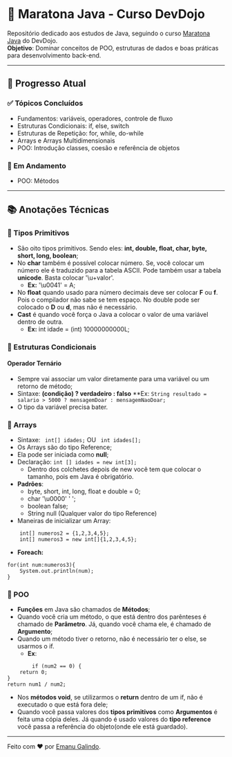 # 🚀 Maratona Java - Curso DevDojo

Repositório dedicado aos estudos de Java, seguindo o curso [Maratona Java](https://www.youtube.com/playlist?list=PL62G310vn6nFIsOCC0H-C2infYgwm8SWW) do DevDojo.  
**Objetivo**: Dominar conceitos de POO, estruturas de dados e boas práticas para desenvolvimento back-end.

---

## 📌 Progresso Atual

### ✅ Tópicos Concluídos
- Fundamentos: variáveis, operadores, controle de fluxo
- Estruturas Condicionais: if, else, switch
- Estruturas de Repetição: for, while, do-while
- Arrays e Arrays Multidimensionais
- POO: Introdução classes, coesão e referência de objetos

### 🚧 Em Andamento
- POO: Métodos

---

## 📚 Anotações Técnicas
### 🔹 Tipos Primitivos
- São oito tipos primitivos. Sendo eles:  **int, double, float, char, byte, short, long, boolean**;
- No **char** também é possível colocar número. Se, você colocar um número ele é traduzido para a tabela ASCII. Pode também usar a tabela **unicode**. Basta colocar '\u+valor'.
  - **Ex:**  '\u0041' = A;
- No **float** quando usado para número decimais deve ser colocar **F** ou **f**. Pois o compilador não sabe se tem espaço. No double pode ser colocado o **D** ou **d**, mas não é necessário.
- **Cast** é quando você força o Java a colocar o valor de uma variável dentro de outra.
  - **Ex:** int idade = (int) 10000000000L;

### 🔹 Estruturas Condicionais
#### Operador Ternário

- Sempre vai associar um valor diretamente para uma variável ou um retorno de método;
- Sintaxe: **(condição) ? verdadeiro : falso**
  **Ex:
  ```String resultado = salario > 5000 ? mensagemDoar : mensagemNaoDoar;```
- O tipo da variável precisa bater.

### 🔹 Arrays
- Sintaxe:
  ``` int[] idades;```
  OU
  ``` int idades[];```
- Os Arrays são do tipo Reference;
- Ela pode ser iniciada como **null**;
- Declaração:
  ```int [] idades = new int[3];```
  - Dentro dos colchetes depois de new você tem que colocar o tamanho, pois em Java é obrigatório.
- **Padrões**:
  - byte, short, int, long, float e double = 0;
  - char '\u0000' ' ';
  - boolean false;
  - String null (Qualquer valor do tipo Reference)
- Maneiras de inicializar um Array:
```	int[] numeros = new int[3];  
	int[] numeros2 = {1,2,3,4,5};  
	int[] numeros3 = new int[]{1,2,3,4,5};	
```
- **Foreach:**
```
for(int num:numeros3){  
    System.out.println(num);  
}
```

### 🔹 POO
- **Funções** em Java são chamados de **Métodos**;
- Quando você cria um método, o que está dentro dos parênteses é chamado de **Parâmetro**. Já, quando você chama ele, é chamado de **Argumento**;
- Quando um método tiver o retorno, não é necessário ter o else, se usarmos o if.
  - **Ex**:
```
		if (num2 == 0) {  
    return 0;  
}  
return num1 / num2;
```
- Nos **métodos void**, se utilizarmos o **return** dentro de um if, não é executado o que está fora dele;
- Quando você passa valores dos **tipos primitivos** como **Argumentos** é feita uma cópia deles. Já quando é usado valores do **tipo reference** você passa a referência do objeto(onde ele está guardado).
---

Feito com ❤️ por [Emanu Galindo](https://github.com/emanugalindo).